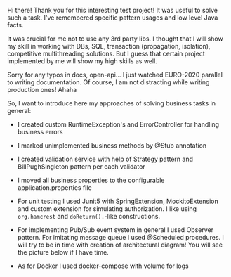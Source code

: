 Hi there! Thank you for this interesting test project! It was useful to solve such a task.
I've remembered specific pattern usages and low level Java facts.

It was crucial for me not to use any 3rd party libs. 
I thought that I will show my skill in working with DBs, SQL, transaction (propagation, isolation),
competitive multithreading solutions.
But I guess that certain project implemented by me will show my high skills as well.

Sorry for any typos in docs, open-api... I just watched EURO-2020 parallel to writing documentation.
Of course, I am not distracting while writing production ones! Ahaha

So, I want to introduce here my approaches of solving business tasks in general:

- I created custom RuntimeException's and ErrorController for handling business errors
  
- I marked unimplemented business methods by @Stub annotation

- I created validation service with help of Strategy pattern and BillPughSingleton pattern per each validator

- I moved all business properties to the configurable application.properties file

- For unit testing I used Junit5 with SpringExtension, MockitoExtension and custom extension for simulating authorization. 
I like using ```org.hamcrest``` and ```doReturn().```-like constructions.
  
- For implementing Pub/Sub event system in general I used Observer pattern. 
  For imitating message queue I used @Scheduled procedures.
  I will try to be in time with creation of architectural diagram! You will see the picture below if I have time.
  
- As for Docker I used docker-compose with volume for logs
